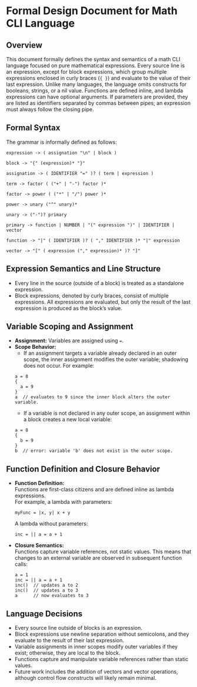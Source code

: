 # Formal Design Document for Math CLI Language

## Overview
This document formally defines the syntax and semantics of a math CLI language focused on pure mathematical expressions. Every source line is an expression, except for block expressions, which group multiple expressions enclosed in curly braces (`{ }`) and evaluate to the value of their last expression. Unlike many languages, the language omits constructs for booleans, strings, or a nil value. Functions are defined inline, and lambda expressions can have optional arguments. If parameters are provided, they are listed as identifiers separated by commas between pipes; an expression must always follow the closing pipe.

## Formal Syntax

The grammar is informally defined as follows:

```
expression -> ( assignation "\n" | block )

block -> "{" (expression)* "}"

assignation -> ( IDENTIFIER "=" )? ( term | expression )

term -> factor ( ("+" | "-") factor )*

factor -> power ( ("*" | "/") power )*

power -> unary ("^" unary)*

unary -> ("-")? primary

primary -> function | NUMBER | "(" expression ")" | IDENTIFIER | vector

function -> "|" ( IDENTIFIER )? ( "," IDENTIFIER )* "|" expression

vector -> "[" ( expression ("," expression)* )? "]"
```

## Expression Semantics and Line Structure

- Every line in the source (outside of a block) is treated as a standalone expression.  
- Block expressions, denoted by curly braces, consist of multiple expressions. All expressions are evaluated, but only the result of the last expression is produced as the block’s value.

## Variable Scoping and Assignment

- **Assignment:** Variables are assigned using `=`.  
- **Scope Behavior:**  
  - If an assignment targets a variable already declared in an outer scope, the inner assignment modifies the outer variable; shadowing does not occur. For example:
  ```
  a = 8
  {
    a = 9
  }
  a  // evaluates to 9 since the inner block alters the outer variable.
  ```
  - If a variable is not declared in any outer scope, an assignment within a block creates a new local variable:
  ```
  a = 8
  {
    b = 9
  }
  b  // error: variable 'b' does not exist in the outer scope.
  ```

## Function Definition and Closure Behavior

- **Function Definition:**  
  Functions are first-class citizens and are defined inline as lambda expressions.  
  For example, a lambda with parameters:
  ```
  myFunc = |x, y| x + y
  ```
  A lambda without parameters:
  ```
  inc = || a = a + 1
  ```

- **Closure Semantics:**  
  Functions capture variable references, not static values. This means that changes to an external variable are observed in subsequent function calls:
  ```
  a = 1
  inc = || a = a + 1
  inc()  // updates a to 2
  inc()  // updates a to 3
  a      // now evaluates to 3
  ```

## Language Decisions

- Every source line outside of blocks is an expression.  
- Block expressions use newline separation without semicolons, and they evaluate to the result of their last expression.  
- Variable assignments in inner scopes modify outer variables if they exist; otherwise, they are local to the block.  
- Functions capture and manipulate variable references rather than static values.  
- Future work includes the addition of vectors and vector operations, although control flow constructs will likely remain minimal.


